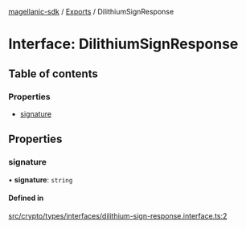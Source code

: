 [magellanic-sdk](../README.md) / [Exports](../modules.md) / DilithiumSignResponse

# Interface: DilithiumSignResponse

## Table of contents

### Properties

- [signature](DilithiumSignResponse.md#signature)

## Properties

### signature

• **signature**: `string`

#### Defined in

[src/crypto/types/interfaces/dilithium-sign-response.interface.ts:2](https://gitlab.com/magellanic/platform/magellanic-ciem/magellanic-ciem-sdk/-/blob/0c28017/src/crypto/types/interfaces/dilithium-sign-response.interface.ts#L2)
